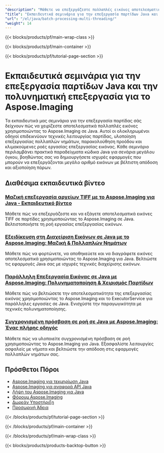 ```yaml
---
"description": "Μάθετε να επεξεργάζεστε πολλαπλές εικόνες αποτελεσματικά χρησιμοποιώντας λειτουργίες δέσμης και τεχνικές πολλαπλών νημάτων με το Aspose.Imaging για Java."
"title": "Εκπαιδευτικά σεμινάρια για την επεξεργασία παρτίδων Java και την πολυνηματική επεξεργασία για το Aspose.Imaging"
"url": "/el/java/batch-processing-multi-threading/"
"weight": 14
---
```


{{< blocks/products/pf/main-wrap-class >}}

{{< blocks/products/pf/main-container >}}

{{< blocks/products/pf/tutorial-page-section >}}
# Εκπαιδευτικά σεμινάρια για την επεξεργασία παρτίδων Java και την πολυνηματική επεξεργασία για το Aspose.Imaging

Τα εκπαιδευτικά μας σεμινάρια για την επεξεργασία παρτίδας σάς δείχνουν πώς να χειρίζεστε αποτελεσματικά πολλαπλές εικόνες χρησιμοποιώντας το Aspose.Imaging σε Java. Αυτοί οι ολοκληρωμένοι οδηγοί επιδεικνύουν τεχνικές λειτουργίας παρτίδας, υλοποίηση επεξεργασίας πολλαπλών νημάτων, παρακολούθηση προόδου και κλιμακούμενες ροές εργασίας επεξεργασίας εικόνας. Κάθε σεμινάριο περιλαμβάνει πρακτικά παραδείγματα κώδικα Java για σενάρια μεγάλου όγκου, βοηθώντας σας να δημιουργήσετε ισχυρές εφαρμογές που μπορούν να επεξεργάζονται μεγάλο αριθμό εικόνων με βέλτιστη απόδοση και αξιοποίηση πόρων.

## Διαθέσιμα εκπαιδευτικά βίντεο

### [Μαζική επεξεργασία αρχείων TIFF με το Aspose.Imaging για Java - Εκπαιδευτικό βίντεο](./batch-process-export-tiff-aspose-imaging-java/)
Μάθετε πώς να επεξεργάζεστε και να εξάγετε αποτελεσματικά εικόνες TIFF σε παρτίδες χρησιμοποιώντας το Aspose.Imaging σε Java. Βελτιστοποιήστε τη ροή εργασίας επεξεργασίας εικόνων.

### [Εξειδίκευση στη Διαχείριση Εικόνων σε Java με το Aspose.Imaging: Μαζική & Πολλαπλών Νημάτων](./aspose-imaging-java-image-management/)
Μάθετε πώς να φορτώνετε, να αποθηκεύετε και να διαγράφετε εικόνες αποτελεσματικά χρησιμοποιώντας το Aspose.Imaging για Java. Βελτιώστε τις εφαρμογές Java σας με ισχυρές τεχνικές διαχείρισης εικόνων.

### [Παράλληλη Επεξεργασία Εικόνας σε Java με Aspose.Imaging: Πολυνηματοποίηση & Χειρισμός Παρτίδων](./parallel-image-processing-aspose-imaging-java/)
Μάθετε πώς να βελτιώσετε την αποτελεσματικότητα της επεξεργασίας εικόνας χρησιμοποιώντας το Aspose.Imaging και το ExecutorService για παράλληλες εργασίες σε Java. Ενισχύστε την παραγωγικότητα με τεχνικές πολυνηματοποίησης.

### [Συγχρονισμένη πρόσβαση σε ροή σε Java με Aspose.Imaging: Ένας πλήρης οδηγός](./implement-synchronized-stream-access-aspose-imaging-java/)
Μάθετε πώς να υλοποιείτε συγχρονισμένη πρόσβαση σε ροή χρησιμοποιώντας το Aspose.Imaging για Java. Εξασφαλίστε λειτουργίες ασφαλείς με νήματα και βελτιώστε την απόδοση στις εφαρμογές πολλαπλών νημάτων σας.

## Πρόσθετοι Πόροι

- [Aspose.Imaging για τεκμηρίωση Java](https://docs.aspose.com/imaging/java/)
- [Aspose.Imaging για αναφορά API Java](https://reference.aspose.com/imaging/java/)
- [Λήψη του Aspose.Imaging για Java](https://releases.aspose.com/imaging/java/)
- [Φόρουμ Aspose.Imaging](https://forum.aspose.com/c/imaging)
- [Δωρεάν Υποστήριξη](https://forum.aspose.com/)
- [Προσωρινή Άδεια](https://purchase.aspose.com/temporary-license/)

{{< /blocks/products/pf/tutorial-page-section >}}

{{< /blocks/products/pf/main-container >}}

{{< /blocks/products/pf/main-wrap-class >}}

{{< blocks/products/products-backtop-button >}}